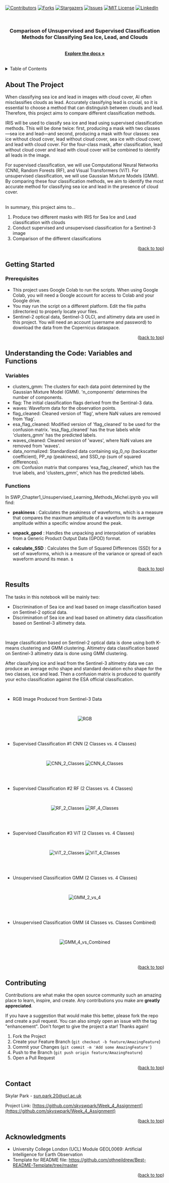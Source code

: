 <!-- Improved compatibility of back to top link: See: https://github.com/othneildrew/Best-README-Template/pull/73 -->
<a name="readme-top"></a>


<!-- PROJECT SHIELDS -->
<!--
*** I'm using markdown "reference style" links for readability.
*** Reference links are enclosed in brackets [ ] instead of parentheses ( ).
*** See the bottom of this document for the declaration of the reference variables
*** for contributors-url, forks-url, etc. This is an optional, concise syntax you may use.
*** https://www.markdownguide.org/basic-syntax/#reference-style-links
-->
[![Contributors][contributors-shield]][contributors-url]
[![Forks][forks-shield]][forks-url]
[![Stargazers][stars-shield]][stars-url]
[![Issues][issues-shield]][issues-url]
[![MIT License][license-shield]][license-url]
[![LinkedIn][linkedin-shield]][linkedin-url]


<br />
<div align="center">
  <a href="https://github.com/skyswpark/GEOL0069_Project">
  </a>

<h3 align="center">Comparison of Unsupervised and Supervised Classification Methods for Classifying Sea Ice, Lead, and Clouds</h3>

  <p align="center">
    <br />
    <a href="https://github.com/skyswpark/GEOL0069_Project"><strong>Explore the docs »</strong></a>
    <br />
    <br />
  </p>
</div>



<!-- TABLE OF CONTENTS -->
<details>
  <summary>Table of Contents</summary>
  <ol>
    <li>
      <a href="#about-the-project">About The Project</a>
    </li>
    <li>
      <a href="#getting-started">Getting Started</a>
      <ul>
        <li><a href="#prerequisites">Prerequisites</a></li>
      </ul>
    </li>
    <li>
      <a href="#understanding-the-code-variables-and-functions">Understanding the Code: Variables and Functions</a>
    </li>
    <li>
      <a href="#results">Results</a>
    </li>
    <li><a href="#contributing">Contributing</a></li>
    <li><a href="#contact">Contact</a></li>
    <li><a href="#acknowledgments">Acknowledgments</a></li>
  </ol>
</details>



<!-- ABOUT THE PROJECT -->
## About The Project
When classifying sea ice and lead in images with cloud cover, AI often misclassifies clouds as lead. Accurately classifying lead is crucial, so it is essential to choose a method that can distinguish between clouds and lead. Therefore, this project aims to compare different classification methods.

IRIS will be used to classify sea ice and lead using supervised classification methods. This will be done twice: first, producing a mask with two classes—sea ice and lead—and second, producing a mask with four classes: sea ice without cloud cover, lead without cloud cover, sea ice with cloud cover, and lead with cloud cover. For the four-class mask, after classification, lead without cloud cover and lead with cloud cover will be combined to identify all leads in the image.

For supervised classification, we will use Computational Neural Networks (CNN), Random Forests (RF), and Visual Transformers (ViT). For unsupervised classification, we will use Gaussian Mixture Models (GMM). By comparing these four classification methods, we aim to identify the most accurate method for classifying sea ice and lead in the presence of cloud cover.

<br />
In summary, this project aims to...
<br />

1. Produce two different masks with IRIS for Sea Ice and Lead classification with clouds
2. Conduct supervised and unsupervised classification for a Sentinel-3 image
3. Comparison of the different classifications

<p align="right">(<a href="#readme-top">back to top</a>)</p>



<!-- GETTING STARTED -->
## Getting Started


### Prerequisites

* This project uses Google Colab to run the scripts. When using Google Colab, you will need a Google account for access to Colab and your Google drive.
* You may run the script on a different platform. Edit the file paths (directories) to properly locate your files.
* Sentinel-2 optical data, Sentinel-3 OLCI, and altimetry data are used in this project. You will need an account (username and password) to download the data from the Copernicus dataspace.


<p align="right">(<a href="#readme-top">back to top</a>)</p>


<!-- USAGE -->
## Understanding the Code: Variables and Functions


### Variables

* clusters_gmm: The clusters for each data point determined by the Gaussian Mixture Model (GMM). 'n_components' determines the number of components.
* flag: The initial classification flags derived from the Sentinal-3 data.
* waves: Waveform data for the observation points.
* flag_cleaned: Cleaned version of 'flag', where NaN values are removed from 'flag'.
* esa_flag_cleaned: Modified version of 'flag_cleaned' to be used for the confusion matrix. 'esa_flag_cleaned' has the true labels while 'clusters_gmm' has the predicted labels.
* waves_cleaned: Cleaned version of 'waves', where NaN values are removed from 'waves'.
* data_normalized: Standardized data containing sig_0_np (backscatter coefficient), PP_np (peakiness), and SSD_np (sum of squared differences).
* cm: Confusion matrix that compares 'esa_flag_cleaned', which has the true labels, and 'clusters_gmm', which has the predicted labels.


### Functions

In SWP_Chapter1_Unsupervised_Learning_Methods_Michel.ipynb you will find:

* **peakiness** : Calculates the peakiness of waveforms, which is a measure that compares the maximum amplitude of a waveform to its average amplitude within a specific window around the peak.

* **unpack_gpod** : Handles the unpacking and interpolation of variables from a Generic Product Output Data (GPOD) format.

* **calculate_SSD** : Calculates the Sum of Squared Differences (SSD) for a set of waveforms, which is a measure of the variance or spread of each waveform around its mean.
s
<p align="right">(<a href="#readme-top">back to top</a>)</p>


## Results

The tasks in this notebook will be mainly two:

* Discrimination of Sea ice and lead based on image classification based on Sentinel-2 optical data.
* Discrimination of Sea ice and lead based on altimetry data classification based on Sentinel-3 altimetry data.

<br />

Image classification based on Sentinel-2 optical data is done using both K-means clustering and GMM clustering.
Altimetry data classification based on Sentinel-3 altimetry data is done using GMM clustering.

After classifying ice and lead from the Sentinel-3 altimetry data we can produce an average echo shape and standard deviation echo shape for the two classes, ice and lead. Then a confusion matrix is produced to quantify your echo classification against the ESA official classification.

<br />

* RGB Image Produced from Sentinel-3 Data

<br />
<p align="center">
  <img src="https://github.com/skyswpark/GEOL0069_Project/assets/122312438/deead6ec-3fa9-4fe0-9794-8075359768df" alt="RGB">
</p>

<br />
<br />

* Supervised Classification #1 CNN (2 Classes vs. 4 Classes)

<br />
<p align="center">
  <img src="https://github.com/skyswpark/GEOL0069_Project/assets/122312438/6509177b-341f-40c5-8cca-93bce7bf7b13" alt="CNN_2_Classes">
  <img src="https://github.com/skyswpark/GEOL0069_Project/assets/122312438/22a38527-404c-409d-81c9-981319c8c00f" alt="CNN_4_Classes">
</p>

<br />
<br />

* Supervised Classification #2 RF (2 Classes vs. 4 Classes)

<br />
<p align="center">
  <img src="https://github.com/skyswpark/GEOL0069_Project/assets/122312438/b3ec5af4-8176-4edf-badb-06ded9da949c" alt="RF_2_Classes">
  <img src="https://github.com/skyswpark/GEOL0069_Project/assets/122312438/83a457fd-8ecb-4eec-95d2-216d661ec1ab" alt="RF_4_Classes">
</p>

<br />
<br />

* Supervised Classification #3 ViT (2 Classes vs. 4 Classes)

<br />
<p align="center">
  <img src="https://github.com/skyswpark/GEOL0069_Project/assets/122312438/9ea9051c-74d8-4290-9373-42146a1189cb" alt="ViT_2_Classes">
  <img src="https://github.com/skyswpark/GEOL0069_Project/assets/122312438/0d574bdb-e6ab-45e5-8742-ab6179110b0e" alt="ViT_4_Classes">
</p>

<br />
<br />

* Unsupervised Classification GMM (2 Classes vs. 4 Classes)

<br />
<p align="center">
  <img src="https://github.com/skyswpark/GEOL0069_Project/assets/122312438/13d3bcc3-b68b-4211-b1eb-f52ec8eb69e0" alt="GMM_2_vs_4">
</p>

<br />
<br />

* Unsupervised Classification GMM (4 Classes vs. Classes Combined)

<br />
<p align="center">
  <img src="https://github.com/skyswpark/GEOL0069_Project/assets/122312438/10f26100-17f6-4845-94a2-13037db1352b" alt="GMM_4_vs_Combined">
</p>

<br />
<br />


<p align="right">(<a href="#readme-top">back to top</a>)</p>



<!-- CONTRIBUTING -->
## Contributing

Contributions are what make the open source community such an amazing place to learn, inspire, and create. Any contributions you make are **greatly appreciated**.

If you have a suggestion that would make this better, please fork the repo and create a pull request. You can also simply open an issue with the tag "enhancement".
Don't forget to give the project a star! Thanks again!

1. Fork the Project
2. Create your Feature Branch (`git checkout -b feature/AmazingFeature`)
3. Commit your Changes (`git commit -m 'Add some AmazingFeature'`)
4. Push to the Branch (`git push origin feature/AmazingFeature`)
5. Open a Pull Request


<p align="right">(<a href="#readme-top">back to top</a>)</p>


<!-- CONTACT -->
## Contact

Skylar Park - sun.park.20@ucl.ac.uk

Project Link: [https://github.com/skyswpark/Week_4_Assignment](https://github.com/skyswpark/Week_4_Assignment)

<p align="right">(<a href="#readme-top">back to top</a>)</p>



<!-- ACKNOWLEDGMENTS -->
## Acknowledgments

* University College London (UCL) Module GEOL0069: Artificial Intelligence for Earth Observation
* Template for README file: https://github.com/othneildrew/Best-README-Template/tree/master


<p align="right">(<a href="#readme-top">back to top</a>)</p>



<!-- MARKDOWN LINKS & IMAGES -->
<!-- https://www.markdownguide.org/basic-syntax/#reference-style-links -->
[contributors-shield]: https://img.shields.io/github/contributors/skyswpark/Week_4_Assignment.svg?style=for-the-badge
[contributors-url]: https://github.com/skyswpark/Week_4_Assignment/graphs/contributors
[forks-shield]: https://img.shields.io/github/forks/skyswpark/Week_4_Assignment.svg?style=for-the-badge
[forks-url]: https://github.com/skyswpark/Week_4_Assignment/network/members
[stars-shield]: https://img.shields.io/github/stars/skyswpark/Week_4_Assignment.svg?style=for-the-badge
[stars-url]: https://github.com/skyswpark/Week_4_Assignment/stargazers
[issues-shield]: https://img.shields.io/github/issues/skyswpark/Week_4_Assignment.svg?style=for-the-badge
[issues-url]: https://github.com/skyswpark/Week_4_Assignment/issues
[license-shield]: https://img.shields.io/github/license/skyswpark/Week_4_Assignment.svg?style=for-the-badge
[license-url]: https://github.com/skyswpark/Week_4_Assignment/blob/master/LICENSE.txt
[linkedin-shield]: https://img.shields.io/badge/-LinkedIn-black.svg?style=for-the-badge&logo=linkedin&colorB=555
[linkedin-url]: https://linkedin.com/in/linkedin_username
[product-screenshot]: images/screenshot.png
[Next.js]: https://img.shields.io/badge/next.js-000000?style=for-the-badge&logo=nextdotjs&logoColor=white
[Next-url]: https://nextjs.org/
[React.js]: https://img.shields.io/badge/React-20232A?style=for-the-badge&logo=react&logoColor=61DAFB
[React-url]: https://reactjs.org/
[Vue.js]: https://img.shields.io/badge/Vue.js-35495E?style=for-the-badge&logo=vuedotjs&logoColor=4FC08D
[Vue-url]: https://vuejs.org/
[Angular.io]: https://img.shields.io/badge/Angular-DD0031?style=for-the-badge&logo=angular&logoColor=white
[Angular-url]: https://angular.io/
[Svelte.dev]: https://img.shields.io/badge/Svelte-4A4A55?style=for-the-badge&logo=svelte&logoColor=FF3E00
[Svelte-url]: https://svelte.dev/
[Laravel.com]: https://img.shields.io/badge/Laravel-FF2D20?style=for-the-badge&logo=laravel&logoColor=white
[Laravel-url]: https://laravel.com
[Bootstrap.com]: https://img.shields.io/badge/Bootstrap-563D7C?style=for-the-badge&logo=bootstrap&logoColor=white
[Bootstrap-url]: https://getbootstrap.com
[JQuery.com]: https://img.shields.io/badge/jQuery-0769AD?style=for-the-badge&logo=jquery&logoColor=white
[JQuery-url]: https://jquery.com 
